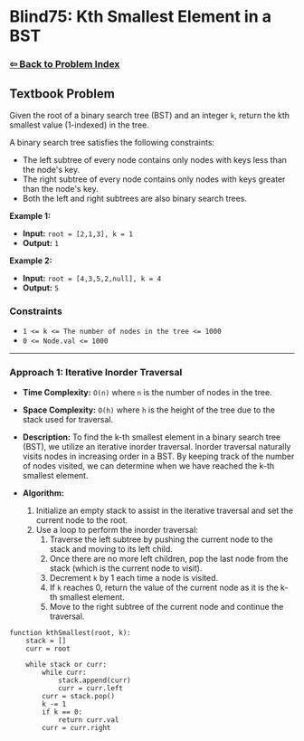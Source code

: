 # Blind75: Kth Smallest Element in a BST

### [⇦ Back to Problem Index](../../index.md)

## Textbook Problem

Given the root of a binary search tree (BST) and an integer `k`, return the kth smallest value (1-indexed) in the tree.

A binary search tree satisfies the following constraints:

-   The left subtree of every node contains only nodes with keys less than the node's key.
-   The right subtree of every node contains only nodes with keys greater than the node's key.
-   Both the left and right subtrees are also binary search trees.

**Example 1:**

-   **Input:** `root = [2,1,3], k = 1`
-   **Output:** `1`

**Example 2:**

-   **Input:** `root = [4,3,5,2,null], k = 4`
-   **Output:** `5`

### Constraints

-   `1 <= k <= The number of nodes in the tree <= 1000`
-   `0 <= Node.val <= 1000`

---

### Approach 1: Iterative Inorder Traversal

-   **Time Complexity:** `O(n)` where `n` is the number of nodes in the tree.
-   **Space Complexity:** `O(h)` where `h` is the height of the tree due to the stack used for traversal.
-   **Description:** To find the k-th smallest element in a binary search tree (BST), we utilize an iterative inorder traversal. Inorder traversal naturally visits nodes in increasing order in a BST. By keeping track of the number of nodes visited, we can determine when we have reached the k-th smallest element.

-   **Algorithm:**
    1.  Initialize an empty stack to assist in the iterative traversal and set the current node to the root.
    2.  Use a loop to perform the inorder traversal:
        1. Traverse the left subtree by pushing the current node to the stack and moving to its left child.
        2. Once there are no more left children, pop the last node from the stack (which is the current node to visit).
        3. Decrement `k` by 1 each time a node is visited.
        4. If `k` reaches 0, return the value of the current node as it is the k-th smallest element.
        5. Move to the right subtree of the current node and continue the traversal.

```pseudo
function kthSmallest(root, k):
	stack = []
	curr = root

	while stack or curr:
		while curr:
			stack.append(curr)
			curr = curr.left
		curr = stack.pop()
		k -= 1
		if k == 0:
			return curr.val
		curr = curr.right
```
